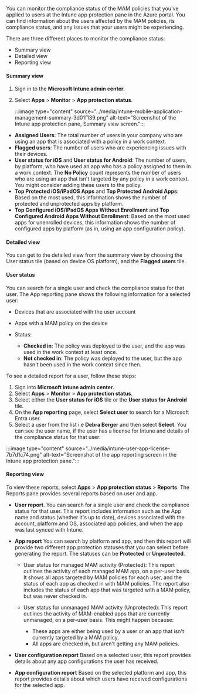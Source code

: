 You can monitor the compliance status of the MAM policies that you've applied to users at the Intune app protection pane in the Azure portal. You can find information about the users affected by the MAM policies, its compliance status, and any issues that your users might be experiencing.

There are three different places to monitor the compliance status:

 -  Summary view
 -  Detailed view
 -  Reporting view

#### Summary view

1.  Sign in to the **Microsoft Intune admin center**.
2.  Select **Apps** > **Monitor** > **App protection status**.
    
    :::image type="content" source="../media/intune-mobile-application-management-summary-3d01f139.png" alt-text="Screenshot of the Intune app protection pane, Summary view screen.":::
    

 -  **Assigned Users**: The total number of users in your company who are using an app that is associated with a policy in a work context.
 -  **Flagged users**: The number of users who are experiencing issues with their devices.
 -  **User status for iOS** and **User status for Android**: The number of users, by platform, who have used an app who has a policy assigned to them in a work context. The **No Policy** count represents the number of users who are using an app that isn't targeted by any policy in a work context. You might consider adding these users to the policy.
 -  **Top Protected iOS/iPadOS Apps** and **Top Protected Android Apps**: Based on the most used, this information shows the number of protected and unprotected apps by platform.
 -  **Top Configured iOS/iPadOS Apps Without Enrollment** and **Top Configured Android Apps Without Enrollment**: Based on the most used apps for unenrolled devices, this information shows the number of configured apps by platform (as in, using an app configuration policy).

#### Detailed view

You can get to the detailed view from the summary view by choosing the User status tile (based on device OS platform), and the **Flagged users** tile.

#### User status

You can search for a single user and check the compliance status for that user. The App reporting pane shows the following information for a selected user:

 -  Devices that are associated with the user account
 -  Apps with a MAM policy on the device
 -  Status:
    
     -  **Checked in**: The policy was deployed to the user, and the app was used in the work context at least once.
     -  **Not checked in**: The policy was deployed to the user, but the app hasn't been used in the work context since then.

To see a detailed report for a user, follow these steps:

1.  Sign into **Microsoft Intune admin center**.
2.  Select **Apps** > **Monitor** > **App protection status**.
3.  Select either the **User status for iOS** tile or the **User status for Android** tile.
4.  On the **App reporting** page, select **Select user** to search for a Microsoft Entra user.
5.  Select a user from the list i.e **Debra Berger** and then select **Select**. You can see the user name, if the user has a license for Intune and details of the compliance status for that user:

:::image type="content" source="../media/intune-user-app-license-7b7d1c74.png" alt-text="Screenshot of the app reporting screen in the Intune app protection pane.":::


#### Reporting view

To view these reports, select **Apps** > **App protection status** > **Reports**. The Reports pane provides several reports based on user and app.

 -  **User report**. You can search for a single user and check the compliance status for that user. This report includes information such as the App name and status (whether it's up to date), devices associated with the account, platform and OS, associated app policies, and when the app was last synced with Intune.
 -  **App report** You can search by platform and app, and then this report will provide two different app protection statuses that you can select before generating the report. The statuses can be **Protected** or **Unprotected**.
    
     -  User status for managed MAM activity (Protected): This report outlines the activity of each managed MAM app, on a per-user basis. It shows all apps targeted by MAM policies for each user, and the status of each app as checked in with MAM policies. The report also includes the status of each app that was targeted with a MAM policy, but was never checked in.
     -  User status for unmanaged MAM activity (Unprotected): This report outlines the activity of MAM-enabled apps that are currently unmanaged, on a per-user basis. This might happen because:
        
         -  These apps are either being used by a user or an app that isn't currently targeted by a MAM policy.
         -  All apps are checked in, but aren't getting any MAM policies.
 -  **User configuration report** Based on a selected user, this report provides details about any app configurations the user has received.
 -  **App configuration report** Based on the selected platform and app, this report provides details about which users have received configurations for the selected app.
